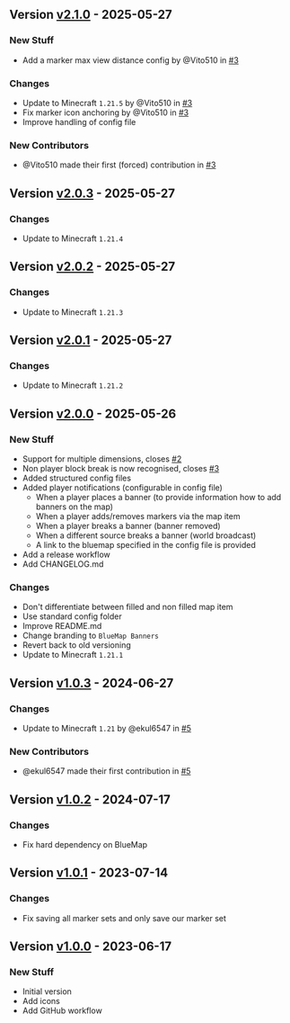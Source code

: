 ## Version [v2.1.0](https://github.com/RealMuffinTime/bluemap-banners/releases/tag/v2.1.0) - 2025-05-27
### New Stuff
- Add a marker max view distance config by @Vito510 in [#3](https://github.com/RealMuffinTime/bluemap-banners/pull/3)
### Changes
- Update to Minecraft `1.21.5` by @Vito510 in [#3](https://github.com/RealMuffinTime/bluemap-banners/pull/3)
- Fix marker icon anchoring by @Vito510 in [#3](https://github.com/RealMuffinTime/bluemap-banners/pull/3)
- Improve handling of config file 
### New Contributors
- @Vito510 made their first (forced) contribution in [#3](https://github.com/RealMuffinTime/bluemap-banners/pull/3)

## Version [v2.0.3](https://github.com/RealMuffinTime/bluemap-banners/releases/tag/v2.0.3) - 2025-05-27
### Changes
- Update to Minecraft `1.21.4`

## Version [v2.0.2](https://github.com/RealMuffinTime/bluemap-banners/releases/tag/v2.0.2) - 2025-05-27
### Changes
- Update to Minecraft `1.21.3`

## Version [v2.0.1](https://github.com/RealMuffinTime/bluemap-banners/releases/tag/v2.0.1) - 2025-05-27
### Changes
- Update to Minecraft `1.21.2`

## Version [v2.0.0](https://github.com/RealMuffinTime/bluemap-banners/releases/tag/v2.0.0) - 2025-05-26
### New Stuff
- Support for multiple dimensions, closes [#2](https://github.com/Nincodedo/Banners4BM/issues/2)
- Non player block break is now recognised, closes [#3](https://github.com/Nincodedo/Banners4BM/issues/3)
- Added structured config files
- Added player notifications (configurable in config file)
  - When a player places a banner (to provide information how to add banners on the map)
  - When a player adds/removes markers via the map item 
  - When a player breaks a banner (banner removed)
  - When a different source breaks a banner (world broadcast)
  - A link to the bluemap specified in the config file is provided
- Add a release workflow
- Add CHANGELOG.md
### Changes
- Don't differentiate between filled and non filled map item
- Use standard config folder
- Improve README.md
- Change branding to `BlueMap Banners`
- Revert back to old versioning
- Update to Minecraft `1.21.1`

## Version [v1.0.3](https://github.com/RealMuffinTime/bluemap-banners/releases/tag/v1.0.3) - 2024-06-27
### Changes
- Update to Minecraft `1.21` by @ekul6547 in [#5](https://github.com/Nincodedo/Banners4BM/pull/5)
### New Contributors
- @ekul6547 made their first contribution in [#5](https://github.com/Nincodedo/Banners4BM/pull/5)

## Version [v1.0.2](https://github.com/RealMuffinTime/bluemap-banners/releases/tag/v1.0.2) - 2024-07-17
### Changes
- Fix hard dependency on BlueMap

## Version [v1.0.1](https://github.com/RealMuffinTime/bluemap-banners/releases/tag/v1.0.1) - 2023-07-14
### Changes
- Fix saving all marker sets and only save our marker set

## Version [v1.0.0](https://github.com/RealMuffinTime/bluemap-banners/releases/tag/v1.0.0) - 2023-06-17
### New Stuff
- Initial version
- Add icons
- Add GitHub workflow
